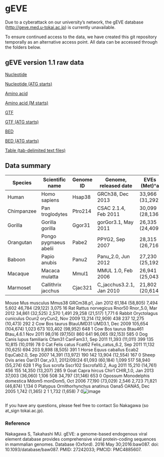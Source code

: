 # gEVE


Due to a cyberattack on our university’s network, the gEVE database (http://geve.med.u-tokai.ac.jp) is currently unavailable.

To ensure continued access to the data, we have created this git repository temporally as an alternative access point. All data can be accessed through the folders below.

## gEVE version 1.1 raw data

[Nucleotide](./nt_fasta)

[Nucleotide (ATG starts)](./ntm_fasta)

[Amino acid](./aa_fasta)

[Amino acid (M starts)](./aam_fasta)

[GTF](./gtf)

[GTF (ATG starts)](./gtf_m)

[BED](./bed)

[BED (ATG starts)](./bed_m)

[Table (tab-delimited text files)](./table)

## Data summary

| Species    | Scientific name       | Genome ID | Genome, released date    | EVEs (Met)^a    | gag   | pro   | pol (LINE)^b    | env   | others |
|------------|-----------------------|-----------|--------------------------|-----------------|-------|-------|-----------------|-------|--------|
| Human      | Homo sapiens          | Hsap38    | GRCh38, Dec 2013         | 33,966 (31,292) | 1,782 | 1,482 | 29,120 (21,087) | 1,731 | 11     |
| Chimpanzee | Pan troglodytes       | Ptro214   | CSAC 2.1.4, Feb 2011     | 30,099 (28,136) | 1,813 | 1,125 | 25,572 (19,043) | 1,719 | 10     |
| Gorilla    | Gorilla gorilla       | Ggor31    | gorGor3.1, May 2011      | 26,335 (24,409) | 1,456 | 1,034 | 22,462 (16,140) | 1,486 | 8      |
| Orangutan	 | Pongo pygmaeus abelii | Pabe2     | PPYG2, Sep 2007	        | 28,315 (26,716) | 1,214 | 846   | 24,919 (19,492) | 1,400 | 14     |
| Baboon     | Papio anubis          | Panu2     | Panu_2.0, Jun 2012	　   　| 27,230 (25,192) | 2,101 | 1,240 | 22,125 (15,476) | 1,962 | 5      |
| Macaque    | Macaca mulatta        | Mmul1     | MMUL 1.0, Feb 2006       | 26,941 (25,043) | 1,980 | 1,130 | 21,968 (15,745) | 2,020 | 7      |
| Marmoset   | Callithrix jacchus    | Cjac321   | C_jacchus3.2.1, Jan 2010 | 21,802 (20,614) | 992   | 406   | 19,575 (16,070) | 888   | 3      |
Mouse	Mus musculus	Mmus38	GRCm38.p1, Jan 2012	61,184 (58,805)	7,494	5,602	46,784 (29,122)	3,075	16
Rat	Rattus norvegicus	Rnor50	Rnor_5.0, Mar 2012	34,861 (32,525)	2,570	1,491	29,258 (21,517)	1,771	6
Rabbit	Oryctolagus cuniculus	Ocun2	oryCun2, Nov 2009	13,214 (12,909)	438	237	12,275 (10,473)	292	2
Cow	Bos taurus	BtauUMD31	UMD3.1, Dec 2009	105,654 (104,674)	1,023	673	103,402 (98,952)	648	1
Cow	Bos taurus	Btau461	Btau_4.6.1 Nov 2011	98,016 (97,150)	860	641	96,065 (92,153)	585	0
Dog	Canis lupus familiaris	Cfam31	CanFam3.1, Sep 2011	11,393 (11,011)	399	135	10,815 (10,019)	78	0
Cat	Felis catus	Fcat62	Felis_catus_6.2, Sep 2011	11,132 (10,625)	694	203	9,898 (8,505)	391	1
Horse	Equus caballus	Ecab2	EquCab2.0, Sep 2007	14,391 (13,972)	190	142	13,904 (12,554)	167	0
Sheep	Ovis aries	Oari31	Oar_v3.1, 2012/09/24	61,093 (60,184)	1,099	517	58,940 (55,274)	628	1
Pig	Sus scrofa	Sscr102	Sscrofa10.2, Aug 2011	15,210 (14,761)	456	155	14,350 (13,207)	285	9
Goat	Capra hircus	Chir1	CHIR_1.0, Jan 2013	37,003 (36,060)	1,106	508	34,797 (31,146)	653	0
Opossum	Monodelphis domestica	Mdom5	monDom5, Oct 2006	77,190 (73,029)	2,546	2,723	71,821 (46,874)	1,134	0
Platypus	Ornithorhynchus anatinus	Oana5	OANA5, Dec 2005	1,742 (1,365)	2	1	1,732 (1,658)	7	0![image](https://github.com/user-attachments/assets/b450aba9-aa28-4e9c-a206-45ae83099e59)



##

If you have any questions, please feel free to contact So Nakagawa (so at_sign tokai.ac.jp).

### Reference
Nakagawa S, Takahashi MU. 
gEVE: a genome-based endogenous viral element database provides comprehensive viral protein-coding sequences in mammalian genomes. 
Database (Oxford). 2016 May 30;2016:baw087. 
doi: 10.1093/database/baw087. PMID: 27242033; PMCID: PMC4885607.
